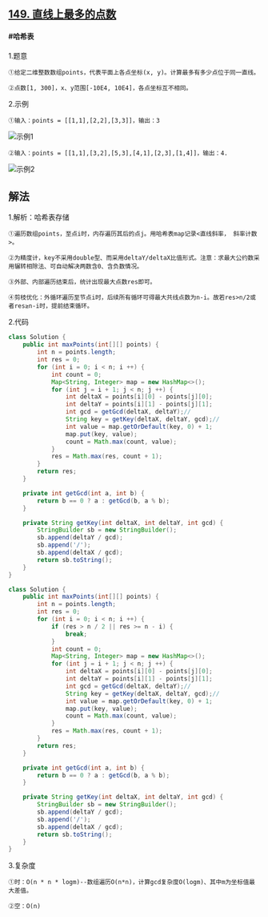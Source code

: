 ## [149. 直线上最多的点数](https://leetcode.cn/problems/max-points-on-a-line/)

#### #哈希表
1.题意

    ①给定二维整数数组points，代表平面上各点坐标(x, y)。计算最多有多少点位于同一直线。

    ②点数[1, 300]，x、y范围[-10E4, 10E4]，各点坐标互不相同。

2.示例

    ①输入：points = [[1,1],[2,2],[3,3]]，输出：3
![示例1](https://assets.leetcode.com/uploads/2021/02/25/plane1.jpg)

    ②输入：points = [[1,1],[3,2],[5,3],[4,1],[2,3],[1,4]]，输出：4.
![示例2](https://assets.leetcode.com/uploads/2021/02/25/plane2.jpg)
## 解法
1.解析：哈希表存储

    ①遍历数组points，至点i时，内存遍历其后的点j。用哈希表map记录<直线斜率， 斜率计数>。

    ②为精度计，key不采用double型、而采用deltaY/deltaX比值形式。注意：求最大公约数采用辗转相除法、可自动解决两数含0、含负数情况。

    ③外部、内部遍历结束后，统计出现最大点数res即可。

    ④剪枝优化：外循环遍历至节点i时，后续所有循环可得最大共线点数为n-i。故若res>n/2或者res≥n-i时，提前结束循环。

2.代码
```java
class Solution {
    public int maxPoints(int[][] points) {
        int n = points.length;
        int res = 0;
        for (int i = 0; i < n; i ++) {
            int count = 0;
            Map<String, Integer> map = new HashMap<>();
            for (int j = i + 1; j < n; j ++) {
                int deltaX = points[i][0] - points[j][0];
                int deltaY = points[i][1] - points[j][1];
                int gcd = getGcd(deltaX, deltaY);//
                String key = getKey(deltaX, deltaY, gcd);//
                int value = map.getOrDefault(key, 0) + 1;
                map.put(key, value);
                count = Math.max(count, value);
            }
            res = Math.max(res, count + 1);
        }
        return res;
    }

    private int getGcd(int a, int b) {
        return b == 0 ? a : getGcd(b, a % b);
    }

    private String getKey(int deltaX, int deltaY, int gcd) {
        StringBuilder sb = new StringBuilder();
        sb.append(deltaY / gcd);
        sb.append('/');
        sb.append(deltaX / gcd);
        return sb.toString();
    }
}
```
```java
class Solution {
    public int maxPoints(int[][] points) {
        int n = points.length;
        int res = 0;
        for (int i = 0; i < n; i ++) {
            if (res > n / 2 || res >= n - i) {
                break;
            }
            int count = 0;
            Map<String, Integer> map = new HashMap<>();
            for (int j = i + 1; j < n; j ++) {
                int deltaX = points[i][0] - points[j][0];
                int deltaY = points[i][1] - points[j][1];
                int gcd = getGcd(deltaX, deltaY);//
                String key = getKey(deltaX, deltaY, gcd);//
                int value = map.getOrDefault(key, 0) + 1;
                map.put(key, value);
                count = Math.max(count, value);
            }
            res = Math.max(res, count + 1);
        }
        return res;
    }

    private int getGcd(int a, int b) {
        return b == 0 ? a : getGcd(b, a % b);
    }

    private String getKey(int deltaX, int deltaY, int gcd) {
        StringBuilder sb = new StringBuilder();
        sb.append(deltaY / gcd);
        sb.append('/');
        sb.append(deltaX / gcd);
        return sb.toString();
    }
}
```
3.复杂度

    ①时：O(n * n * logm)--数组遍历O(n*n)，计算gcd复杂度O(logm)、其中m为坐标值最大差值。

    ②空：O(n)

